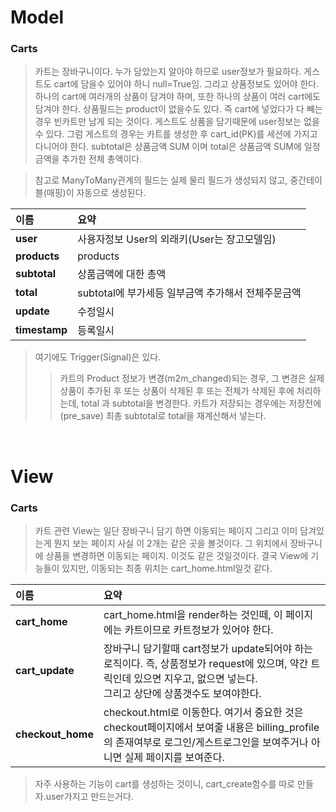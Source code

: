 # Model

### Carts

> 카트는 장바구니이다. 누가 담았는지 알아야 하므로 user정보가 필요하다. 게스트도 cart에 담을수 있어야 하니 null=True임.
> 그리고 상품정보도 있어야 한다. 하나의 cart에 여러개의 상품이 담겨야 하며, 또한 하나의 상품이 여러 cart에도 담겨야 한다.
> 상품필드는 product이 없을수도 있다. 즉 cart에 넣었다가 다 빼는 경우 빈카트만 남게 되는 것이다.
> 게스트도 상품을 담기때문에 user정보는 없을수 있다. 그럼 게스트의 경우는 카트를 생성한 후 cart_id(PK)를 세션에 가지고 다니어야 한다.
> subtotal은 상품금액 SUM 이며 total은 상품금액 SUM에 일정금액을 추가한 전체 총액이다.

> 참고로 ManyToMany관계의 필드는 실제 물리 필드가 생성되지 않고, 중간테이블(매핑)이 자동으로 생성된다.

|이름|요약|
|:---|:---|
|**user**  |사용자정보 User의 외래키(User는 장고모델임)|
|**products**  |products|
|**subtotal**  |상품금액에 대한 총액|
|**total**  |subtotal에 부가세등 일부금액 추가해서 전체주문금액|
|**update**  |수정일시|
|**timestamp**  |등록일시|

> 여기에도 Trigger(Signal)은 있다.
>> 카트의 Product 정보가 변경(m2m_changed)되는 경우, 그 변경은 실제 상품이 추가된 후 또는 상품이 삭제된 후 또는 전체가 삭제된 후에 처리하는데,
>> total 과 subtotal을 변경한다.
>> 카트가 저장되는 경우에는 저장전에(pre_save) 최총 subtotal로 total을 재계산해서 넣는다.

<br/>

# View

### Carts

> 카트 관련 View는 일단 장바구니 담기 하면 이동되는 페이지 그리고 이미 담겨있는게 뭔지 보는 페이지 사실 이 2개는 같은 곳을 볼것이다.
> 그 위치에서 장바구니에 상품을 변경하면 이동되는 페이지. 이것도 같은 것일것이다.
> 결국 View에 기능들이 있지만, 이동되는 최종 위치는 cart_home.html일것 같다.


|이름|요약|
|:---|:---|
|**cart_home**  |cart_home.html을 render하는 것인떼, 이 페이지에는 카트이므로 카트정보가 있어야 한다.|
|**cart_update**  |장바구니 담기할때 cart정보가 update되어야 하는 로직이다. 즉, 상품정보가 request에 있으며, 약간 트릭인데 있으면 지우고, 없으면 넣는다. <br/> 그리고 상단에 상품갯수도 보여야한다.|
|**checkout_home**  |checkout.html로 이동한다. 여기서 중요한 것은 checkout페이지에서 보여줄 내용은 billing_profile의 존재여부로 로그인/게스트로그인을 보여주거나 아니면 실제 페이지를 보여준다. |

> 자주 사용하는 기능이 cart를 생성하는 것이니, cart_create함수를 따로 만들자.user가지고 만드는거다.


<br/>
